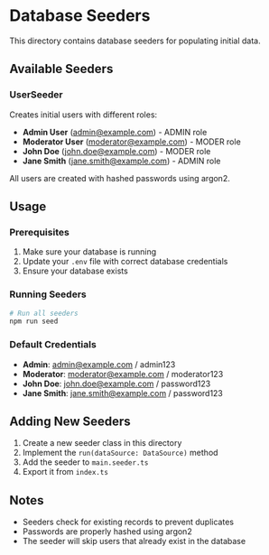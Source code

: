 # Database Seeders

This directory contains database seeders for populating initial data.

## Available Seeders

### UserSeeder
Creates initial users with different roles:
- **Admin User** (admin@example.com) - ADMIN role
- **Moderator User** (moderator@example.com) - MODER role  
- **John Doe** (john.doe@example.com) - MODER role
- **Jane Smith** (jane.smith@example.com) - ADMIN role

All users are created with hashed passwords using argon2.

## Usage

### Prerequisites
1. Make sure your database is running
2. Update your `.env` file with correct database credentials
3. Ensure your database exists

### Running Seeders

```bash
# Run all seeders
npm run seed
```

### Default Credentials
- **Admin**: admin@example.com / admin123
- **Moderator**: moderator@example.com / moderator123
- **John Doe**: john.doe@example.com / password123
- **Jane Smith**: jane.smith@example.com / password123

## Adding New Seeders

1. Create a new seeder class in this directory
2. Implement the `run(dataSource: DataSource)` method
3. Add the seeder to `main.seeder.ts`
4. Export it from `index.ts`

## Notes

- Seeders check for existing records to prevent duplicates
- Passwords are properly hashed using argon2
- The seeder will skip users that already exist in the database